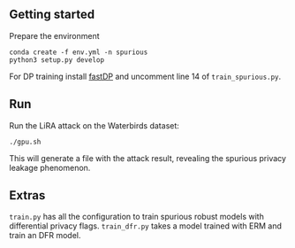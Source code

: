 ## Getting started
Prepare the environment
```
conda create -f env.yml -n spurious
python3 setup.py develop
```
For DP training install [fastDP](https://github.com/awslabs/fast-differential-privacy/tree/main) and uncomment line 14 of `train_spurious.py`.

## Run
Run the LiRA attack on the Waterbirds dataset:
```
./gpu.sh
```
This will generate a file with the attack result, revealing the spurious privacy leakage phenomenon.

## Extras
`train.py` has all the configuration to train spurious robust models with differential privacy flags. `train_dfr.py` takes a model trained with ERM and train an DFR model. 
